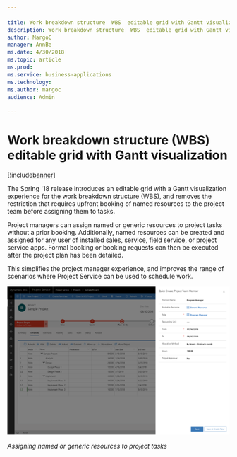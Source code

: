 ```yaml
---

title: Work breakdown structure  WBS  editable grid with Gantt visualization
description: Work breakdown structure  WBS  editable grid with Gantt visualization
author: MargoC
manager: AnnBe
ms.date: 4/30/2018
ms.topic: article
ms.prod: 
ms.service: business-applications
ms.technology: 
ms.author: margoc
audience: Admin

---
```

#  Work breakdown structure (WBS) editable grid with Gantt visualization 


[!include[banner](../../../../includes/banner.md)]

The Spring '18 release introduces an editable grid with a Gantt visualization
experience for the work breakdown structure (WBS), and removes the restriction
that requires upfront booking of named resources to the project team before
assigning them to tasks.

Project managers can assign named or generic resources to project tasks without
a prior booking. Additionally, named resources can be created and assigned for
any user of installed sales, service, field service, or project service apps.
Formal booking or booking requests can then be executed after the project plan
has been detailed.

This simplifies the project manager experience, and improves the range of
scenarios where Project Service can be used to schedule work.

![A screenshot of assigning named or generic resources to project tasks](media/work-breakdown-structure-wbs-editable-grid-gantt-visualization-1.png "A screenshot of assigning named or generic resources to project tasks")
<!-- Assigning Resource to Task.png -->




*Assigning named or generic resources to project tasks*
